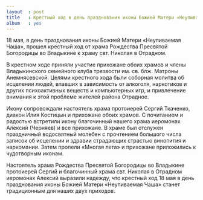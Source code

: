 ```yaml
---
layout  : post
title   : Крестный ход в день празднования иконы Божией Матери «Неупиваемая Чаша»
album   : yes
---
```


18 мая, в день празднования иконы Божией Матери «Неупиваемая Чаша», прошел крестный ход от храма Рождества Пресвятой Богородицы во Владыкине к храму свт. Николая в Отрадном. 

В крестном ходе приняли участие прихожане обоих храмов и члены Владыкинского семейного клуба трезвости им. св. блж. Матроны Анемнясевской. Целями крестного хода были соборная молитва об исцелении людей, впавших в зависимость от алкоголя, наркотиков и других психоактивных веществ и компьютерных игр, и привлечение внимания к этой проблеме жителей района Отрадное.

Икону сопровождали настоятель храма протоиерей Сергий Ткаченко, диакон Илия Костицын и прихожане обоих храмов. С почитанием и радостью встретили икону благочинный нашего храма иеромонах Алексий (Черняев) и все прихожане. В храме был отслужен праздничный водосвятный молебен с прочтением большого числа записок об исцелении и здравии страдающих страстью винопития и наркомании. Затем пропели «Многая лета» и прихожане приложились к чудотворным иконам. 

Настоятель храма Рождества Пресвятой Богородицы во Владыкине протоиерей Сергий и благочинный храма свт. Николая в Отрадном иеромонах Алексий выразили надежду, что крестный ход 18 мая в день празднования иконы Божией Матери «Неупиваемая Чаша» станет традиционным для наших двух приходов.
